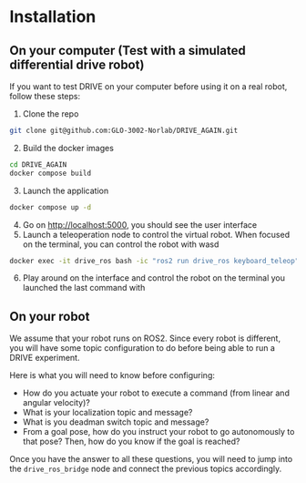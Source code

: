 # Installation

## On your computer (Test with a simulated differential drive robot)

If you want to test DRIVE on your computer before using it on a real robot, follow these steps:

1. Clone the repo

```bash
git clone git@github.com:GLO-3002-Norlab/DRIVE_AGAIN.git
```

2. Build the docker images

```bash
cd DRIVE_AGAIN
docker compose build
```

3. Launch the application

```bash
docker compose up -d
```

4. Go on [http://localhost:5000](http://localhost:5000), you should see the user interface
5. Launch a teleoperation node to control the virtual robot. When focused on the terminal, you can control the robot with wasd

```bash
docker exec -it drive_ros bash -ic "ros2 run drive_ros keyboard_teleop"
```

6. Play around on the interface and control the robot on the terminal you launched the last command with

## On your robot

We assume that your robot runs on ROS2. Since every robot is different, you will have some topic configuration to do before being able to run a DRIVE experiment.

Here is what you will need to know before configuring:

- How do you actuate your robot to execute a command (from linear and angular velocity)?
- What is your localization topic and message?
- What is you deadman switch topic and message?
- From a goal pose, how do you instruct your robot to go autonomously to that pose? Then, how do you know if the goal is reached?

Once you have the answer to all these questions, you will need to jump into the `drive_ros_bridge` node and connect the previous topics accordingly.
